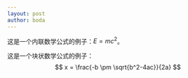 ```yaml
---
layout: post
author: boda
---
```

这是一个内联数学公式的例子：$E=mc^2$。

这是一个块状数学公式的例子：
$$
x = \frac{-b \pm \sqrt{b^2-4ac}}{2a}
$$